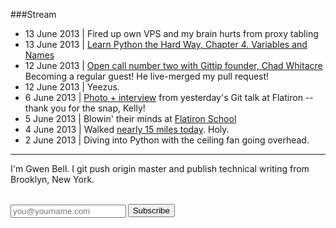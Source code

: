 ###Stream

+ 13 June 2013 | Fired up own VPS and my brain hurts from proxy tabling
+ 13 June 2013 | [Learn Python the Hard Way, Chapter 4. Variables and Names](http://learnpythonthehardway.org/book/ex4.html)
+ 12 June 2013 | [Open call number two with Gittip founder, Chad Whitacre](http://www.youtube.com/watch?v=AmHuTYPt0fE#t=53m02s) Becoming a regular guest! He live-merged my pull request!
+ 12 June 2013 | Yeezus.
+ 6 June 2013 | [Photo + interview](http://blog.flatironschool.com/post/52299707175/guest-speaker-gwen-bell) from yesterday's Git talk at Flatiron -- thank you for the snap, Kelly!
+ 5 June 2013 | Blowin' their minds at [Flatiron School](http://flatironschool.com)
+ 4 June 2013 | Walked [nearly 15 miles today](https://twitter.com/gwenbell/status/342100407125954560/photo/1). Holy.
+ 2 June 2013 | Diving into Python with the ceiling fan going overhead.

<hr />

I'm Gwen Bell. I git push origin master and publish technical writing from Brooklyn, New York. 

<script data-gittip-username="gwenbell" src="https://www.gittip.com/assets/widgets/0002.js"></script>

<br />

<script type="text/javascript" language="JavaScript" src="http://gwenbell.us7.list-manage1.com/subscriber-count?b=36&u=ac10ba0f-6fd2-4627-94f8-530415f47ff6&id=354f3e7685"></script>

<div id="mc_embed_signup">
<form action="http://gwenbell.us7.list-manage2.com/subscribe/post?u=9a3b9ea24469d6d86a5bd1626&amp;id=354f3e7685" method="post" id="mc-embedded-subscribe-form" name="mc-embedded-subscribe-form" class="validate" target="_blank" novalidate>
	
<input type="email" value="" name="EMAIL" class="email" id="mce-EMAIL" placeholder="you@yourname.com" required style="float: left; margin-right: .2em; margin-top: 1px;">

<input type="submit" value="Subscribe" name="subscribe" id="mc-embedded-subscribe" class="button">

</form>
</div>